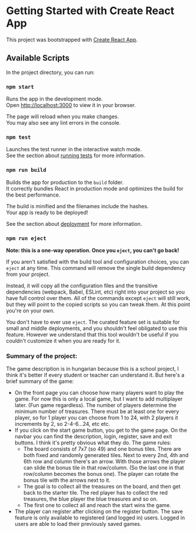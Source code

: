 # Getting Started with Create React App

This project was bootstrapped with [Create React App](https://github.com/facebook/create-react-app).

## Available Scripts

In the project directory, you can run:

### `npm start`

Runs the app in the development mode.\
Open [http://localhost:3000](http://localhost:3000) to view it in your browser.

The page will reload when you make changes.\
You may also see any lint errors in the console.

### `npm test`

Launches the test runner in the interactive watch mode.\
See the section about [running tests](https://facebook.github.io/create-react-app/docs/running-tests) for more information.

### `npm run build`

Builds the app for production to the `build` folder.\
It correctly bundles React in production mode and optimizes the build for the best performance.

The build is minified and the filenames include the hashes.\
Your app is ready to be deployed!

See the section about [deployment](https://facebook.github.io/create-react-app/docs/deployment) for more information.

### `npm run eject`

**Note: this is a one-way operation. Once you `eject`, you can't go back!**

If you aren't satisfied with the build tool and configuration choices, you can `eject` at any time. This command will remove the single build dependency from your project.

Instead, it will copy all the configuration files and the transitive dependencies (webpack, Babel, ESLint, etc) right into your project so you have full control over them. All of the commands except `eject` will still work, but they will point to the copied scripts so you can tweak them. At this point you're on your own.

You don't have to ever use `eject`. The curated feature set is suitable for small and middle deployments, and you shouldn't feel obligated to use this feature. However we understand that this tool wouldn't be useful if you couldn't customize it when you are ready for it.


### Summary of the project:

The game description is in hungarian because this is a school project, I think it's better if every student or teacher can understand it.
But here's a brief summary of the game:
- On the front page you can choose how many players want to play the game. For now this is only a local game, but I want to add multiplayer later. (Fun game regardless).
The number of players determine the minimum number of treasures. There must be at least one for every player, so for 1 player you can choose from 1 to 24, with 2 players    it increments by 2, so 2-4-6...24, etc etc. 
- If you click on the start game button, you get to the game page. On the navbar you can find the description, login, register, save and exit buttons. I think it's pretty obvious what they do. 
  The game rules:
    * The board consists of 7x7 (so 49) and one bonus tiles. There are both fixed and randomly generated tiles. Next to every 2nd, 4th and 6th row and column there's an         arrow. With those arrows the player can slide the bonus tile in that row/column. (So the last one in that row/column becomes the bonus one).
    The player can rotate the bonus tile with the arrows next to it.
    * The goal is to collect all the treasures on the board, and then get back to the starter tile. The red player has to collect the red treasures, the blue player the          blue treasures and so on.
    * The first one to collect all and reach the start wins the game.
- The player can register after clicking on the register button. The save feature is only available to registered (and logged in) users. Logged in users are able to load their previously saved games.
